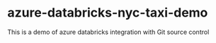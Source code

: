 # azure-databricks-nyc-taxi-demo

This is a demo of azure databricks integration with Git source control
